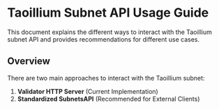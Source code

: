 # Taoillium Subnet API Usage Guide

This document explains the different ways to interact with the Taoillium subnet API and provides recommendations for different use cases.

## Overview

There are two main approaches to interact with the Taoillium subnet:

1. **Validator HTTP Server** (Current Implementation)
2. **Standardized SubnetsAPI** (Recommended for External Clients)
